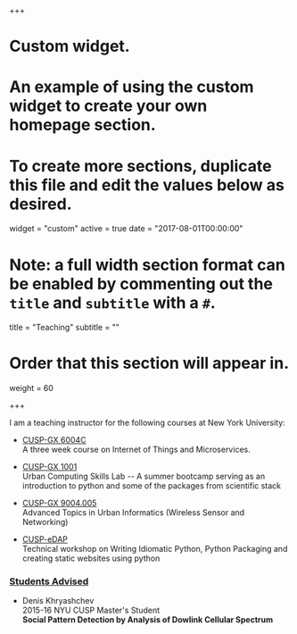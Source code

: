 +++
# Custom widget.
# An example of using the custom widget to create your own homepage section.
# To create more sections, duplicate this file and edit the values below as desired.
widget = "custom"
active = true
date = "2017-08-01T00:00:00"

# Note: a full width section format can be enabled by commenting out the `title` and `subtitle` with a `#`.
title = "Teaching"
subtitle = ""

# Order that this section will appear in.
weight = 60

+++

I am a teaching instructor for the following courses at New York University:

- [CUSP-GX 6004C](./tutorials/gx-6004c/)<br/>
A three  week course on Internet of Things and Microservices.

- [CUSP-GX 1001](./tutorials/ucsl/) &nbsp;&nbsp;&nbsp;&nbsp;&nbsp;&nbsp;&nbsp;&nbsp;<br/>
Urban Computing Skills Lab -- A summer bootcamp serving as an introduction to python and some of the packages from scientific stack

- [CUSP-GX 9004.005](./tutorials/gx-9004-005-16/) <br/>
Advanced Topics in Urban Informatics (Wireless Sensor and Networking)

- [CUSP-eDAP](./tutorials/cusp-edap16/) <br/>
Technical workshop on Writing Idiomatic Python, Python Packaging and creating static websites using python

### <u>Students Advised</u>
- Denis Khryashchev
<br/>2015-16 NYU CUSP Master's Student
<br/>**Social Pattern Detection by Analysis of Dowlink Cellular Spectrum**

